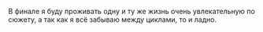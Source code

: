 В финале я буду проживать одну и ту же жизнь очень увлекательную по сюжету, а так как я всё забываю между циклами, то и ладно. 